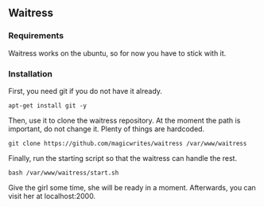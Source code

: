 ## Waitress

### Requirements

Waitress works on the ubuntu, so for now you have to stick with it.

### Installation

First, you need git if you do not have it already.

`apt-get install git -y`

Then, use it to clone the waitress repository. At the moment the path is important, do not change it. Plenty of things are hardcoded.

`git clone https://github.com/magicwrites/waitress /var/www/waitress`

Finally, run the starting script so that the waitress can handle the rest.

`bash /var/www/waitress/start.sh`

Give the girl some time, she will be ready in a moment. Afterwards, you can visit her at localhost:2000.
